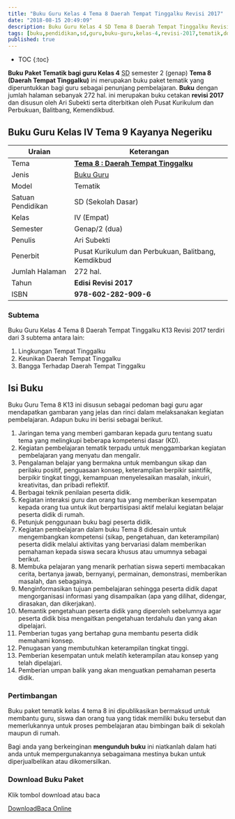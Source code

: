 ```yaml
---
title: "Buku Guru Kelas 4 Tema 8 Daerah Tempat Tinggalku Revisi 2017"
date: "2018-08-15 20:49:09"
description: Buku Guru Kelas 4 SD Tema 8 Daerah Tempat Tinggalku Revisi 2017 merupakan buku paket tematik kurikulum 2013 revisi 2017 terdiri dari beberapa tema.
tags: [buku,pendidikan,sd,guru,buku-guru,kelas-4,revisi-2017,tematik,download]
published: true
---
```

* TOC
{:toc}

<script type="application/ld+json">
{
  "@context":"http://schema.org",
  "@type":"Book",
  "name" : "{{ page.title }}",
  "author": {
    "@type":"Person",
    "name":"Ari Subekti"
  },
  "url" : "{{ site.url }}{{ page.url }}",
  "workExample" : [{
    "@type": "Book",
    "isbn": "978-602-282-909-6",
    "bookEdition": "Revisi 2017",
    "bookFormat": "http://schema.org/Hardcover",
    "potentialAction":{
    "@type":"ReadAction",
    "target":
      {
        "@type":"EntryPoint",
        "urlTemplate":"{{ site.url }}{{ page.url }}",
        "actionPlatform":[
          "http://schema.org/DesktopWebPlatform",
          "http://schema.org/IOSPlatform",
          "http://schema.org/AndroidPlatform"
        ]
      }
      }
    }
    ]
    }
 
</script>

**Buku Paket Tematik bagi guru Kelas 4** <abbr title="Sekolah Dasar">SD</abbr> semester 2 (genap) **Tema 8 (Daerah Tempat Tinggalku)** ini merupakan buku paket tematik yang diperuntukkan bagi guru sebagai penunjang pembelajaran. **Buku** dengan jumlah halaman sebanyak 272 hal. ini merupakan buku cetakan **revisi 2017** dan disusun oleh Ari Subekti serta diterbitkan oleh Pusat Kurikulum dan Perbukuan, Balitbang, Kemendikbud. 

## Buku Guru Kelas IV Tema 9 Kayanya Negeriku

|Uraian|Keterangan|
| --- | --- |
|Tema|<a href="/bse/buku-guru-kelas-4-tema-8-daerah-tempat-tinggalku-revisi-2017" title="Buku Guru Kelas 4 semester 2 Tema 8 Daerah Tempat Tinggalku K13 Revisi 2017"><strong>Tema 8 : Daerah Tempat Tinggalku</strong></a>|
|Jenis|<a href="/bse" title="Buku Guru" target="_blank">Buku Guru</a>|
|Model|Tematik|
|Satuan Pendidikan|SD (Sekolah Dasar)|
Kelas|IV (Empat)|
|Semester|Genap/2 (dua)|
Penulis|Ari Subekti|
|Penerbit|Pusat Kurikulum dan Perbukuan, Balitbang, Kemdikbud|
|Jumlah Halaman|272 hal.|
|Tahun|<strong>Edisi Revisi 2017</strong>|
|ISBN|<strong>978-602-282-909-6</strong>|

### Subtema

Buku Guru Kelas 4 Tema 8 Daerah Tempat Tinggalku K13 Revisi 2017 terdiri dari 3 subtema antara lain:
1. Lingkungan Tempat Tinggalku
2. Keunikan Daerah Tempat Tinggalku
3. Bangga Terhadap Daerah Tempat Tinggalku

## Isi Buku
Buku Guru Tema 8 K13 ini disusun sebagai pedoman bagi guru agar mendapatkan gambaran yang jelas dan rinci dalam melaksanakan kegiatan pembelajaran. Adapun buku ini berisi sebagai berikut.
1. Jaringan tema yang memberi gambaran kepada guru tentang suatu tema yang melingkupi beberapa kompetensi dasar (KD).
2. Kegiatan pembelajaran tematik terpadu untuk menggambarkan kegiatan pembelajaran yang menyatu dan mengalir.
3. Pengalaman belajar yang bermakna untuk membangun sikap dan perilaku positif, penguasaan konsep, keterampilan berpikir saintifik, berpikir tingkat tinggi, kemampuan menyelesaikan masalah, inkuiri, kreativitas, dan pribadi reflektif.
4. Berbagai teknik penilaian peserta didik.
5. Kegiatan interaksi guru dan orang tua yang memberikan kesempatan kepada orang tua untuk ikut berpartisipasi aktif melalui kegiatan belajar peserta didik di rumah.
6. Petunjuk penggunaan buku bagi peserta didik.
7. Kegiatan pembelajaran dalam buku Tema 8 didesain untuk mengembangkan kompetensi (sikap, pengetahuan, dan keterampilan) peserta didik melalui aktivitas yang bervariasi dalam memberikan pemahaman kepada siswa secara khusus atau umumnya sebagai berikut.
8. Membuka pelajaran yang menarik perhatian siswa seperti membacakan cerita, bertanya jawab, bernyanyi, permainan, demonstrasi, memberikan masalah, dan sebagainya.
9. Menginformasikan tujuan pembelajaran sehingga peserta didik dapat mengorganisasi informasi yang disampaikan (apa yang dilihat, didengar, dirasakan, dan dikerjakan).
10. Memantik pengetahuan peserta didik yang diperoleh sebelumnya agar peserta didik bisa mengaitkan pengetahuan terdahulu dan yang akan dipelajari.
11. Pemberian tugas yang bertahap guna membantu peserta didik memahami konsep.
12. Penugasan yang membutuhkan keterampilan tingkat tinggi.
13. Pemberian kesempatan untuk melatih keterampilan atau konsep yang telah dipelajari.
14. Pemberian umpan balik yang akan menguatkan pemahaman peserta didik.

### Pertimbangan
Buku paket tematik kelas 4 tema 8 ini dipublikasikan bermaksud untuk membantu guru, siswa dan orang tua yang tidak memiliki buku tersebut dan memerlukannya untuk proses pembelajaran atau bimbingan baik di sekolah maupun di rumah.

Bagi anda yang berkeinginan <b>mengunduh buku</b> ini niatkanlah dalam hati anda untuk mempergunakannya sebagaimana mestinya bukan untuk diperjualbelikan atau dikomersilkan.

### Download Buku Paket
Klik tombol download atau baca
<p class="center"><a class="button download" href="https://docs.google.com/uc?export=download&id=0By0sQxGRuPoIbGZVaWlIY0FDSVE" rel="nofollow" target="_blank" title="Download">Download</a><a class="button demo open-dialog" href="https://drive.google.com/file/d/0By0sQxGRuPoIbGZVaWlIY0FDSVE/preview" Title="Baca Online" rel="nofollow">Baca Online</a></p>
